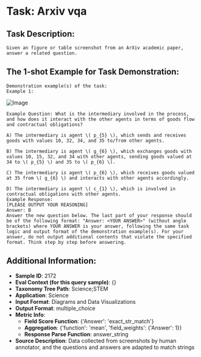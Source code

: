 # Task: Arxiv vqa

## Task Description:

```
Given an figure or table screenshot from an ArXiv academic paper, answer a related question.
```

## The 1-shot Example for Task Demonstration:

```
Demonstration example(s) of the task:
Example 1:
```

![Image]($1304.6078v1-Figure4-1.png)

```
Example Question: What is the intermediary involved in the process, and how does it interact with the other agents in terms of goods flow and contractual obligations?

A) The intermediary is agent \( p_{5} \), which sends and receives goods with values 10, 32, 34, and 35 to/from other agents.

B) The intermediary is agent \( g_{6} \), which exchanges goods with values 10, 15, 32, and 34 with other agents, sending goods valued at 34 to \( p_{5} \) and 35 to \( p_{6} \).

C) The intermediary is agent \( p_{6} \), which receives goods valued at 35 from \( g_{6} \) and interacts with other agents accordingly.

D) The intermediary is agent \( c_{1} \), which is involved in contractual obligations with other agents.
Example Response:
[PLEASE OUTPUT YOUR REASONING]
Answer: B
Answer the new question below. The last part of your response should be of the following format: "Answer: <YOUR ANSWER>" (without angle brackets) where YOUR ANSWER is your answer, following the same task logic and output format of the demonstration example(s). For your answer, do not output additional contents that violate the specified format. Think step by step before answering.
```

## Additional Information:

- **Sample ID**: 2172
- **Eval Context (for this query sample)**: {}
- **Taxonomy Tree Path**: Science;STEM
- **Application**: Science
- **Input Format**: Diagrams and Data Visualizations
- **Output Format**: multiple_choice
- **Metric Info**:
  - **Field Score Function**: {'Answer': 'exact_str_match'}
  - **Aggregation**: {'function': 'mean', 'field_weights': {'Answer': 1}}
  - **Response Parse Function**: answer_string
- **Source Description**: Data collected from screenshots by human annotator, and the questions and answers are adapted to match strings
